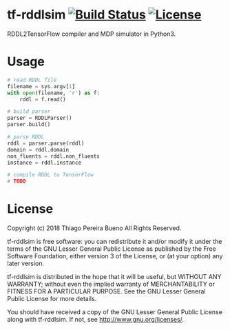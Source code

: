 # tf-rddlsim [![Build Status](https://travis-ci.org/thiagopbueno/tf-rddlsim.svg?branch=master)](https://travis-ci.org/thiagopbueno/tf-rddlsim) [![License](https://img.shields.io/aur/license/yaourt.svg)](https://github.com/thiagopbueno/tf-mdp/blob/master/LICENSE)

RDDL2TensorFlow compiler and MDP simulator in Python3.

# Usage

```python
# read RDDL file
filename = sys.argv[1]
with open(filename, 'r') as f:
    rddl = f.read()

# build parser
parser = RDDLParser()
parser.build()

# parse RDDL
rddl = parser.parse(rddl)
domain = rddl.domain
non_fluents = rddl.non_fluents
instance = rddl.instance

# compile RDDL to TensorFlow
# TODO
```

# License

Copyright (c) 2018 Thiago Pereira Bueno All Rights Reserved.

tf-rddlsim is free software: you can redistribute it and/or modify it
under the terms of the GNU Lesser General Public License as published by
the Free Software Foundation, either version 3 of the License, or (at
your option) any later version.

tf-rddlsim is distributed in the hope that it will be useful, but
WITHOUT ANY WARRANTY; without even the implied warranty of
MERCHANTABILITY or FITNESS FOR A PARTICULAR PURPOSE. See the GNU Lesser
General Public License for more details.

You should have received a copy of the GNU Lesser General Public License
along with tf-rddlsim. If not, see http://www.gnu.org/licenses/.
